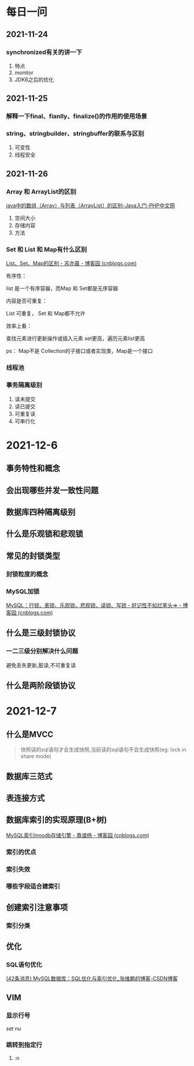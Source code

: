 # 每日一问

## 2021-11-24

### synchronized有关的讲一下

1. 特点
2. monitor
3. JDK6之后的优化



## 2021-11-25

### 解释一下final、fianlly、finalize()的作用的使用场景

### string、stringbuilder、stringbuffer的联系与区别

1. 可变性
2. 线程安全



## 2021-11-26

### Array 和 ArrayList的区别

[java中的数组（Array）与列表（ArrayList）的区别-Java入门-PHP中文网](https://www.php.cn/java/guide/437356.html)

1. 空间大小
2. 存储内容
3. 方法



### Set 和 List 和 Map有什么区别

[List、Set、Map的区别 - 苏亦晨 - 博客园 (cnblogs.com)](https://www.cnblogs.com/IvesHe/p/6108933.html)

有序性：

list 是一个有序容器，而Map 和 Set都是无序容器



内容是否可重复：

List 可重复， Set 和 Map都不允许



效率上看：

查找元素进行更新操作或插入元素 set更高，遍历元素list更高



ps： Map不是 Collection的子接口或者实现类，Map是一个接口

### 线程池

### 事务隔离级别

1. 读未提交
2. 读已提交
3. 可重复读
4. 可串行化








# 2021-12-6

## 事务特性和概念



## 会出现哪些并发一致性问题



## 数据库四种隔离级别



## 什么是乐观锁和悲观锁



## 常见的封锁类型

### 封锁粒度的概念

### MySQL加锁

[MySQL：行锁、表锁、乐观锁、悲观锁、读锁、写锁 - 好记性不如烂笔头=> - 博客园 (cnblogs.com)](https://www.cnblogs.com/xiaowangbangzhu/p/10436848.html)

## 什么是三级封锁协议

### 一二三级分别解决什么问题

避免丢失更新,脏读,不可重复读



## 什么是两阶段锁协议





# 2021-12-7

## 什么是MVCC

> 快照读的sql语句才会生成快照,当前读的sql语句不会生成快照(eg: lock in share mode)



## 数据库三范式



## 表连接方式



## 数据库索引的实现原理(B+树)

[MySQL索引Innodb存储引擎 - 靠谱杨 - 博客园 (cnblogs.com)](https://www.cnblogs.com/rainbow-1/p/15652392.html)

### 索引的优点

### 索引失效

### 哪些字段适合建索引

## 创建索引注意事项

### 索引分类



## 优化

### SQL语句优化

[(42条消息) MySQL数据库：SQL优化与索引优化_张维鹏的博客-CSDN博客](https://blog.csdn.net/a745233700/article/details/84455241)





## VIM

### 显示行号

set nu

### 跳转到指定行

1. :n